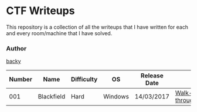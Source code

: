 # CTF Writeups

This repository is a collection of all the writeups that I have written for each and every room/machine that I have solved.

### Author

[backy](https://www.hackthebox.eu/home/users/profile/492944)


| Number | Name | Difficulty | OS | Release Date | |
| --- | --- | --- | --- | --- | --- |
| 001 | Blackfield | Hard | Windows | 14/03/2017 | [Walk-through](./ctfs/blackfield.md) |

